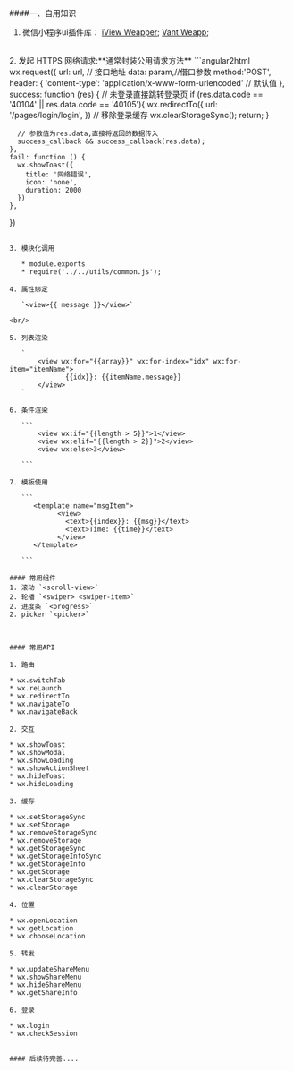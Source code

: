 ####一、自用知识
1. 微信小程序ui插件库：
    [iView Weapper](https://weapp.iviewui.com/docs/guide/start);
    [Vant Weapp](https://youzan.github.io/vant-weapp/#/intro);
<br/>
2. 发起 HTTPS 网络请求:**通常封装公用请求方法**
```angular2html
 wx.request({
    url: url, // 接口地址
    data: param,//借口参数
    method:'POST',
    header: {
      'content-type': 'application/x-www-form-urlencoded' // 默认值
    },
    success: function (res) {
      // 未登录直接跳转登录页
      if (res.data.code == '40104' || res.data.code == '40105'){
        wx.redirectTo({
          url: '/pages/login/login',
        })
        // 移除登录缓存
        wx.clearStorageSync();
        return;
      }
      
      // 参数值为res.data,直接将返回的数据传入
      success_callback && success_callback(res.data);
    },
    fail: function () {
      wx.showToast({
        title: '网络错误',
        icon: 'none',
        duration: 2000
      })
    },
  })
 ```

3. 模块化调用

    * module.exports
    * require('../../utils/common.js');

4. 属性绑定

    `<view>{{ message }}</view>`

<br/>

5. 列表渲染

    `
        <view wx:for="{{array}}" wx:for-index="idx" wx:for-item="itemName">
               {{idx}}: {{itemName.message}}
        </view>
    `
    
6. 条件渲染

    ```
        <view wx:if="{{length > 5}}">1</view>
        <view wx:elif="{{length > 2}}">2</view>
        <view wx:else>3</view>
    
    ```

7. 模板使用

    ```
       <template name="msgItem">
             <view>
               <text>{{index}}: {{msg}}</text>
               <text>Time: {{time}}</text>
             </view>
       </template>
       
    ```
    
#### 常用组件
1. 滚动 `<scroll-view>`
2. 轮播 `<swiper> <swiper-item>`
2. 进度条 `<progress>`
2. picker `<picker>`



#### 常用API

1. 路由

 * wx.switchTab
 * wx.reLaunch
 * wx.redirectTo
 * wx.navigateTo
 * wx.navigateBack
 
2. 交互

 * wx.showToast
 * wx.showModal
 * wx.showLoading
 * wx.showActionSheet
 * wx.hideToast
 * wx.hideLoading

3. 缓存

 * wx.setStorageSync
 * wx.setStorage
 * wx.removeStorageSync
 * wx.removeStorage
 * wx.getStorageSync
 * wx.getStorageInfoSync
 * wx.getStorageInfo
 * wx.getStorage
 * wx.clearStorageSync
 * wx.clearStorage

4. 位置

 * wx.openLocation
 * wx.getLocation
 * wx.chooseLocation
 
5. 转发

 * wx.updateShareMenu
 * wx.showShareMenu
 * wx.hideShareMenu
 * wx.getShareInfo
 
6. 登录

 * wx.login
 * wx.checkSession
 

#### 后续待完善....
 